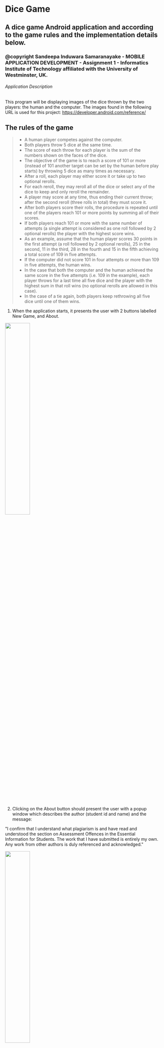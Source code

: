 # Dice Game
##  A dice game Android application and according to the game rules and the implementation details below.

### @copyright Sandeepa Induwara Samaranayake - MOBILE APPLICATION DEVELOPMENT - Assignment 1 - Informatics Institute of Technology affiliated with the University of Westminster, UK.


###### Application Description
This program will be displaying images of the dice thrown by the two players: the human and the computer. The images found in the following URL is used for this project:
https://developer.android.com/reference/ <br>

## The rules of the game

>+ A human player competes against the computer.
>+ Both players throw 5 dice at the same time.
>+ The score of each throw for each player is the sum of the numbers shown on the faces of the
dice.
>+ The objective of the game is to reach a score of 101 or more (instead of 101 another target
can be set by the human before play starts) by throwing 5 dice as many times as necessary.
>+ After a roll, each player may either score it or take up to two optional rerolls.
>+ For each reroll, they may reroll all of the dice or select any of the dice to keep and only reroll the remainder.
>+ A player may score at any time, thus ending their current throw; after the second reroll (three rolls in total) they must score it.
>+ After both players score their rolls, the procedure is repeated until one of the players reach
101 or more points by summing all of their scores.
>+ If both players reach 101 or more with the same number of attempts (a single attempt is considered as one roll followed by 2 optional
rerolls) the player with the highest score wins.
>+ As an example, assume that the human player scores 30 points in the first attempt (a roll followed by 2 optional rerolls), 25 in the second, 11 in the third, 28 in the fourth and 15 in the fifth achieving a total score of 109 in five attempts.
>+ If the computer did not score 101 in four attempts or more than 109 in five attempts, the human wins.
>+ In the case that both the computer and the human achieved the same score in the five attempts (i.e. 109 in the example), each player throws for a last time all five dice and the player with the highest sum in that roll wins (no optional rerolls are allowed in this case).
>+ In the case of a tie again, both players keep rethrowing all five dice until one of them wins.

1. When the application starts, it presents the user with 2 buttons labelled New Game, and About.

<img src="https://github.com/SandeepaInduwaraSamaranayake/Dice_Game/assets/95087710/607322d0-052e-4bf1-bf8e-25ce9d44ec5f" style="display: inline-block; width: 40%;" />

2. Clicking on the About button should present the user with a popup window which describes the author (student id and name) and the message:

"I confirm that I understand what plagiarism is and have read and understood the section on Assessment Offences in the Essential Information for Students. The work that I have submitted is entirely my own. Any work from other authors is duly referenced and acknowledged."

<img src="https://github.com/SandeepaInduwaraSamaranayake/Dice_Game/assets/95087710/ecf11076-a2b4-405d-ab75-bdc9580df1fe" style="display: inline-block; width: 40%;" />

3. Clicking on the New Game button, the user will be presented with the game screen which they interact with. The screen contains 2 buttons labelled Throw and Score. Each time the Throw button is pressed, a simulation of throwing 5 dice by both the human player and the computer is performed simultaneously. The images of the five dice rolled by the human player and the five dice rolled by the computer are displayed. Each of the dice images should be selected randomly with an outcome of a number between 1 to 6. Not all of them need to be unique, as one roll of 5 dice may result in 6, 1, 4, 4, 2, i.e. the same outcome representing 4 on the face of a die could be generated for two different dice.

<img src="https://github.com/SandeepaInduwaraSamaranayake/Dice_Game/assets/95087710/2614091b-a137-44f6-abc1-95beeb4762dd" style="display: inline-block; width: 40%;" />

4.  The human player may choose to score by pressing a button Score or take up to two optional rerolls (see below). As soon as the player clicks on Score the total score for the current game should be updated for both the human player and the computer player (also the dice for the computer player should be updated according to the computer player strategy, see below).<br>

5. The current total score for the game (both human and computer) is displayed on the top right of the screen.

6. If the user performs the maximum of 3 rolls for that turn, the score is updated automatically without the need to press the Score button (see the rules of the games described
above).

7.  For each of the 2 optional rerolls, the human player should be able to select (it is left up to you to design the appropriate user interface for this) which dice (if any) he would like to keep for that roll. After selecting this, the human player should press the Throw button again and the dice which have not been selected for keeping should be rerolled.

8. The computer player follows a random strategy. I.e. first it decides randomly whether it would like to reroll (up to a maximum of 3 rolls per time) and if this is the case it decides randomly which dice to keep. A single (first) roll for the computer player occurs and it is displayed only after the human player clicks on the Throw button. If the human player clicks on the Score button, the computer player uses all of its remaining rolls for that turn according to the random strategy, i.e. the final result of the five dice is displayed after the computer has used (optionally based on the random strategy) the 2 rerolls (for a total maximum of 3 rolls).

9. When a player (human or computer) reaches 101 or more points a pop up window with the message “You win!” is displayed in green colour (if the human wins) or “You lose” in red colour (if the computer wins). You should implement the exact rules of the game described in the Section “The rules of the game” above.


